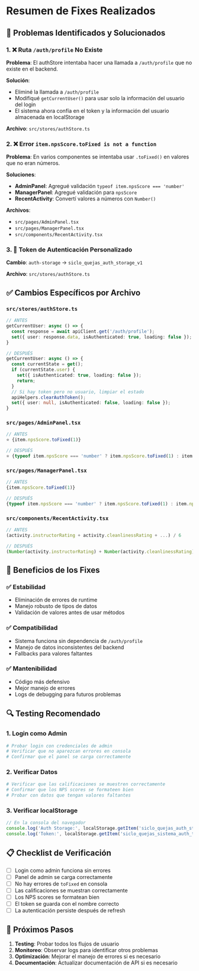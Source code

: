 # Resumen de Fixes Realizados

## 🔧 **Problemas Identificados y Solucionados**

### 1. ❌ **Ruta `/auth/profile` No Existe**
**Problema**: El authStore intentaba hacer una llamada a `/auth/profile` que no existe en el backend.

**Solución**: 
- Eliminé la llamada a `/auth/profile`
- Modifiqué `getCurrentUser()` para usar solo la información del usuario del login
- El sistema ahora confía en el token y la información del usuario almacenada en localStorage

**Archivo**: `src/stores/authStore.ts`

### 2. ❌ **Error `item.npsScore.toFixed is not a function`**
**Problema**: En varios componentes se intentaba usar `.toFixed()` en valores que no eran números.

**Soluciones**:
- **AdminPanel**: Agregué validación `typeof item.npsScore === 'number'`
- **ManagerPanel**: Agregué validación para `npsScore`
- **RecentActivity**: Convertí valores a números con `Number()`

**Archivos**: 
- `src/pages/AdminPanel.tsx`
- `src/pages/ManagerPanel.tsx`
- `src/components/RecentActivity.tsx`

### 3. 🔐 **Token de Autenticación Personalizado**
**Cambio**: `auth-storage` → `siclo_quejas_auth_storage_v1`

**Archivo**: `src/stores/authStore.ts`

## ✅ **Cambios Específicos por Archivo**

### `src/stores/authStore.ts`
```typescript
// ANTES
getCurrentUser: async () => {
  const response = await apiClient.get('/auth/profile');
  set({ user: response.data, isAuthenticated: true, loading: false });
}

// DESPUÉS
getCurrentUser: async () => {
  const currentState = get();
  if (currentState.user) {
    set({ isAuthenticated: true, loading: false });
    return;
  }
  // Si hay token pero no usuario, limpiar el estado
  apiHelpers.clearAuthToken();
  set({ user: null, isAuthenticated: false, loading: false });
}
```

### `src/pages/AdminPanel.tsx`
```typescript
// ANTES
⭐ {item.npsScore.toFixed(1)}

// DESPUÉS
⭐ {typeof item.npsScore === 'number' ? item.npsScore.toFixed(1) : item.npsScore}
```

### `src/pages/ManagerPanel.tsx`
```typescript
// ANTES
{item.npsScore.toFixed(1)}

// DESPUÉS
{typeof item.npsScore === 'number' ? item.npsScore.toFixed(1) : item.npsScore}
```

### `src/components/RecentActivity.tsx`
```typescript
// ANTES
(activity.instructorRating + activity.cleanlinessRating + ...) / 6

// DESPUÉS
(Number(activity.instructorRating) + Number(activity.cleanlinessRating) + ...) / 6
```

## 🚀 **Beneficios de los Fixes**

### ✅ **Estabilidad**
- Eliminación de errores de runtime
- Manejo robusto de tipos de datos
- Validación de valores antes de usar métodos

### ✅ **Compatibilidad**
- Sistema funciona sin dependencia de `/auth/profile`
- Manejo de datos inconsistentes del backend
- Fallbacks para valores faltantes

### ✅ **Mantenibilidad**
- Código más defensivo
- Mejor manejo de errores
- Logs de debugging para futuros problemas

## 🔍 **Testing Recomendado**

### 1. **Login como Admin**
```bash
# Probar login con credenciales de admin
# Verificar que no aparezcan errores en consola
# Confirmar que el panel se carga correctamente
```

### 2. **Verificar Datos**
```bash
# Verificar que las calificaciones se muestren correctamente
# Confirmar que los NPS scores se formateen bien
# Probar con datos que tengan valores faltantes
```

### 3. **Verificar localStorage**
```javascript
// En la consola del navegador
console.log('Auth Storage:', localStorage.getItem('siclo_quejas_auth_storage_v1'));
console.log('Token:', localStorage.getItem('siclo_quejas_sistema_auth_token_v1'));
```

## 📋 **Checklist de Verificación**

- [ ] Login como admin funciona sin errores
- [ ] Panel de admin se carga correctamente
- [ ] No hay errores de `toFixed` en consola
- [ ] Las calificaciones se muestran correctamente
- [ ] Los NPS scores se formatean bien
- [ ] El token se guarda con el nombre correcto
- [ ] La autenticación persiste después de refresh

## 🔮 **Próximos Pasos**

1. **Testing**: Probar todos los flujos de usuario
2. **Monitoreo**: Observar logs para identificar otros problemas
3. **Optimización**: Mejorar el manejo de errores si es necesario
4. **Documentación**: Actualizar documentación de API si es necesario 